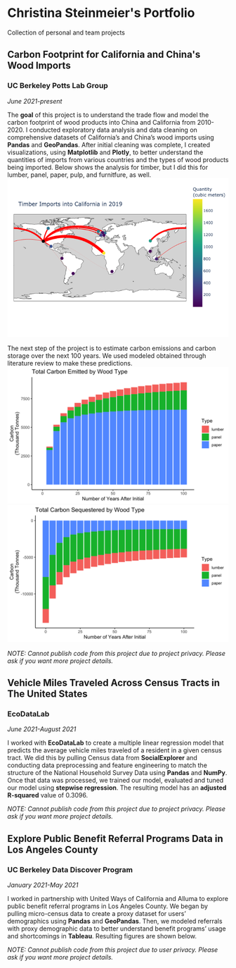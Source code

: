 # Christina Steinmeier's Portfolio
Collection of personal and team projects
## Carbon Footprint for California and China's Wood Imports
### UC Berkeley Potts Lab Group
*June 2021-present*

The **goal** of this project is to understand the trade flow and model the carbon footprint of wood products into China and California from 2010-2020. I conducted exploratory data analysis and data cleaning on comprehensive datasets of California’s and China’s wood imports using **Pandas** and **GeoPandas**. After initial cleaning was complete, I created visualizations, using **Matplotlib** and **Plotly**, to better understand the quantities of imports from various countries and the types of wood products being imported. Below shows the analysis for timber, but I did this for lumber, panel, paper, pulp, and furnitfure, as well.
![alt text](https://github.com/cssteinmeier/Christina_Portfolio/blob/main/Images/Map_Timber_2019.png)

The next step of the project is to estimate carbon emissions and carbon storage over the next 100 years. We used modeled obtained through literature review to make these predictions.
![alt text](https://github.com/cssteinmeier/Christina_Portfolio/blob/main/Images/Total_Carbon_Emitted_by_Wood_Type.png)
![alt text](https://github.com/cssteinmeier/Christina_Portfolio/blob/main/Images/Total_Carbon_Sequestered_by_Wood_Type.png)

*NOTE: Cannot publish code from this project due to project privacy. Please ask if you want more project details.*

## Vehicle Miles Traveled Across Census Tracts in The United States
### EcoDataLab
*June 2021-August 2021*

I worked with **EcoDataLab** to create a multiple linear regression model that predicts the average vehicle miles traveled of a resident in a given census tract. We did this by pulling Census data from **SocialExplorer** and conducting data preprocessing and feature engineering to match the structure of the National Household Survey Data using **Pandas** and **NumPy**. Once that data was processed, we trained our model, evaluated and tuned our model using **stepwise regression**. The resulting model has an **adjusted R-squared** value of 0.3096.

*NOTE: Cannot publish code from this project due to project privacy. Please ask if you want more project details.*

## Explore Public Benefit Referral Programs Data in Los Angeles County
### UC Berkeley Data Discover Program
*January 2021-May 2021*

I worked in partnership with United Ways of California and Alluma to explore public benefit referral programs in Los Angeles County. We began by pulling micro-census data to create a proxy dataset for users’ demographics using **Pandas** and **GeoPandas**. Then, we modeled referrals with proxy demographic data to better understand benefit programs’ usage and shortcomings in **Tableau**. Resulting figures are shown below. 

*NOTE: Cannot publish code from this project due to user privacy. Please ask if you want more project details.*
